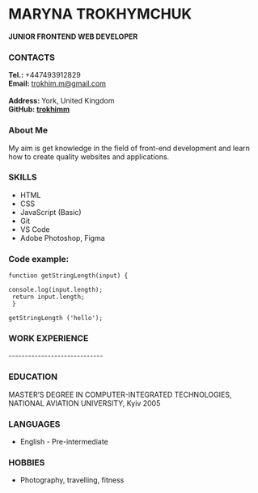 <h1>MARYNA TROKHYMCHUK</h1>
<b>JUNIOR FRONTEND WEB DEVELOPER</b>
		
							
<h3>CONTACTS</h3>
	
<b>Tel.: </b>+447493912829</br>
<b>Email: </b>trokhim.m@gmail.com</br>	
<b>Address: </b>York, United Kingdom	</br>
<b>GitHub: <a href="https://github.com/trokhimm" target="_blank">trokhimm</a></b>


<h3>About Me</h3>
My aim is get knowledge in the field of front-end development and learn how to create quality websites and applications.

		
<h3>SKILLS</h3>
<ul>
  <li>HTML</li>
  <li>CSS</li>
  <li>JavaScript (Basic)</li>
  <li>Git</li>
  <li>VS Code</li>
  <li>Adobe Photoshop, Figma</li>
</ul>


<h3>Code example:</h3>

<code>function getStringLength(input) {<br/>
   console.log(input.length);<br/>
   return input.length;<br/>
}<br/>
getStringLength ('hello');<br/></code>


<h3>WORK EXPERIENCE</h3>
-----------------------------
<h3>EDUCATION</h3>	
		
MASTER’S DEGREE IN COMPUTER-INTEGRATED TECHNOLOGIES, NATIONAL AVIATION UNIVERSITY, Kyiv	2005	
		

<h3>LANGUAGES</h3>
<ul>
  <li>English - Pre-intermediate</li>
</ul>
	
<h3>HOBBIES</h3>
<ul>
  <li>Photography, travelling, fitness</li>
</ul>
		

		

